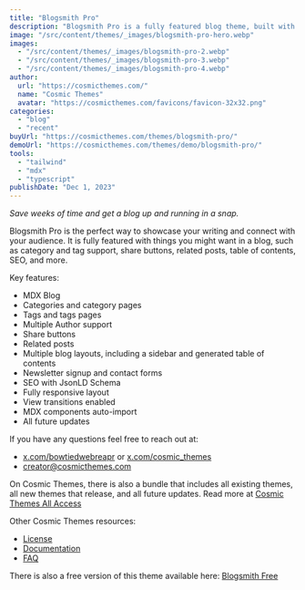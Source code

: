 ```yaml
---
title: "Blogsmith Pro"
description: "Blogsmith Pro is a fully featured blog theme, built with Astro and Tailwind CSS."
image: "/src/content/themes/_images/blogsmith-pro-hero.webp"
images:
  - "/src/content/themes/_images/blogsmith-pro-2.webp"
  - "/src/content/themes/_images/blogsmith-pro-3.webp"
  - "/src/content/themes/_images/blogsmith-pro-4.webp"
author:
  url: "https://cosmicthemes.com/"
  name: "Cosmic Themes"
  avatar: "https://cosmicthemes.com/favicons/favicon-32x32.png"
categories:
  - "blog"
  - "recent"
buyUrl: "https://cosmicthemes.com/themes/blogsmith-pro/"
demoUrl: "https://cosmicthemes.com/themes/demo/blogsmith-pro/"
tools:
  - "tailwind"
  - "mdx"
  - "typescript"
publishDate: "Dec 1, 2023"
---
```


<p><em>Save weeks of time and get a blog up and running in a snap.</em></p>
<p>
  Blogsmith Pro is the perfect way to showcase your writing and connect with your audience. It is
  fully featured with things you might want in a blog, such as category and tag support, share
  buttons, related posts, table of contents, SEO, and more.
</p>
<p>Key features:</p>
<ul>
  <li>MDX Blog</li>
  <li>Categories and category pages</li>
  <li>Tags and tags pages</li>
  <li>Multiple Author support</li>
  <li>Share buttons</li>
  <li>Related posts</li>
  <li>Multiple blog layouts, including a sidebar and generated table of contents</li>
  <li>Newsletter signup and contact forms</li>
  <li>SEO with JsonLD Schema</li>
  <li>Fully responsive layout</li>
  <li>View transitions enabled</li>
  <li>MDX components auto-import</li>
  <li>All future updates</li>
</ul>
<p>If you have any questions feel free to reach out at:</p>
<ul>
  <li>
    <a href="https://twitter.com/BowTiedWebReapr">x.com/bowtiedwebreapr</a> or
    <a href="https://twitter.com/cosmic_themes">x.com/cosmic_themes</a>
  </li>
  <li><a href="mailto:creator@cosmicthemes.com">creator@cosmicthemes.com</a></li>
</ul>
<p>
  On Cosmic Themes, there is also a bundle that includes all existing themes, all new themes that
  release, and all future updates. Read more at
  <a href="https://cosmicthemes.com/all-access/">Cosmic Themes All Access</a>
</p>
<p>Other Cosmic Themes resources:</p>
<ul>
<li><a href="https://cosmicthemes.com/license/">License</a></li>
<li><a href="https://cosmicthemes.com/docs/">Documentation</a></li>
<li><a href="https://cosmicthemes.com/faq/">FAQ</a></li>
</ul>
<p>
  There is also a free version of this theme available here:
  <a href="https://cosmicthemes.com/themes/blogsmith-free/">Blogsmith Free</a>
</p>
